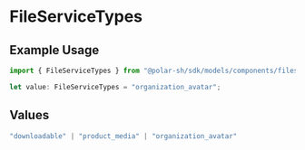 # FileServiceTypes

## Example Usage

```typescript
import { FileServiceTypes } from "@polar-sh/sdk/models/components/fileservicetypes.js";

let value: FileServiceTypes = "organization_avatar";
```

## Values

```typescript
"downloadable" | "product_media" | "organization_avatar"
```